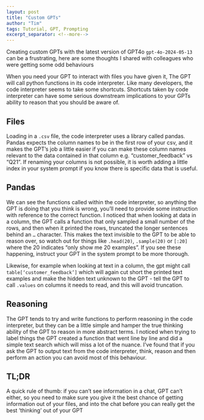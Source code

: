 ```yaml
---
layout: post
title: "Custom GPTs"
author: "Tim"
tags: Tutorial, GPT, Prompting
excerpt_separator: <!--more-->
---
```


Creating custom GPTs with the latest version of GPT4o `gpt-4o-2024-05-13` can be a frustrating, here are some thoughts I shared with colleagues who were getting some odd behaviours
<!--more-->
When you need your GPT to interact with files you have given it, The GPT will call python functions in its code interpreter. Like many  developers, the code interpreter seems to take some shortcuts. Shortcuts taken by code interpreter can have some serious downstream implications to your GPTs ability to reason that you should be aware of.

## Files
Loading in a `.csv` file, the code interpreter uses a library called pandas. Pandas expects the column names to be in the first row of your csv, and it makes the GPT’s job a little easier if you can make these column names relevant to the data contained in that column e.g. “customer_feedback” vs “Q21”.
If renaming your columns is not possible, it is worth adding a little index in your system prompt if you know there is specific data that is useful.

## Pandas
We can see the functions called within the code interpreter, so anything the GPT is doing that you think is wrong, you’ll need to provide some instruction with reference to the correct function. I noticed that when looking at data in a column, the GPT calls a function that only sampled a small number of the rows, and then when it printed the rows, truncated the longer sentences behind an `…` character. This makes the text invisible to the GPT to be able to reason over, so watch out for things like `.head(20)`, `.sample(20)` or `[:20]` where the 20 indicates “only show me 20 examples”.
If you see these happening, instruct your GPT in the system prompt to be more thorough.

Likewise, for example when looking at text in a column, the gpt might call `table[‘customer_feedback’]` which will again cut short the printed text examples and make the hidden text unknown to the GPT - tell the GPT to call `.values` on columns it needs to read, and this will avoid truncation.

## Reasoning
The GPT tends to try and write functions to perform reasoning in the code interpreter, but they can be a little simple and hamper the true thinking ability of the GPT to reason in more abstract terms. I noticed when trying to label things the GPT created a function that went line by line and did a simple text search which will miss a lot of the nuance. I’ve found that if you ask the GPT to output text from the code interpreter, think, reason and then perform an action you can avoid most of this behaviour.

## TL;DR
A quick rule of thumb: if you can’t see information in a chat, GPT can’t either, so you need to make sure you give it the best chance of getting information out of your files, and into the chat before you can really get the best ’thinking’ out of your GPT
